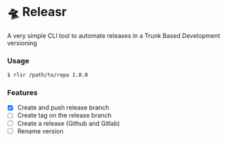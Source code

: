 # 🛸️ Releasr
A very simple CLI tool to automate releases in a Trunk Based Development versioning

### Usage

```sh
$ rlsr /path/to/repo 1.0.0
```

### Features
- [x] Create and push release branch
- [ ] Create tag on the release branch
- [ ] Create a release (Github and Gitlab)
- [ ] Rename version 
